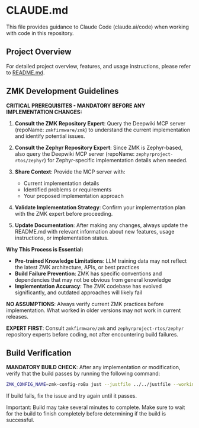 # CLAUDE.md

This file provides guidance to Claude Code (claude.ai/code) when working with code in this repository.

## Project Overview

For detailed project overview, features, and usage instructions, please refer to [README.md](README.md).

## ZMK Development Guidelines

**CRITICAL PREREQUISITES - MANDATORY BEFORE ANY IMPLEMENTATION CHANGES:**

1. **Consult the ZMK Repository Expert**: Query the Deepwiki MCP server (repoName: `zmkfirmware/zmk`) to understand the current implementation and identify potential issues.

2. **Consult the Zephyr Repository Expert**: Since ZMK is Zephyr-based, also query the Deepwiki MCP server (repoName: `zephyrproject-rtos/zephyr`) for Zephyr-specific implementation details when needed.

3. **Share Context**: Provide the MCP server with:
   - Current implementation details
   - Identified problems or requirements
   - Your proposed implementation approach

4. **Validate Implementation Strategy**: Confirm your implementation plan with the ZMK expert before proceeding.

5. **Update Documentation**: After making any changes, always update the README.md with relevant information about new features, usage instructions, or implementation status.

**Why This Process is Essential:**
- **Pre-trained Knowledge Limitations**: LLM training data may not reflect the latest ZMK architecture, APIs, or best practices
- **Build Failure Prevention**: ZMK has specific conventions and dependencies that may not be obvious from general knowledge
- **Implementation Accuracy**: The ZMK codebase has evolved significantly, and outdated approaches will likely fail

**NO ASSUMPTIONS**: Always verify current ZMK practices before implementation. What worked in older versions may not work in current releases.

**EXPERT FIRST**: Consult `zmkfirmware/zmk` and `zephyrproject-rtos/zephyr` repository experts before coding, not after encountering build failures.

## Build Verification

**MANDATORY BUILD CHECK**: After any implementation or modification, verify that the build passes by running the following command:

```bash
ZMK_CONFIG_NAME=zmk-config-roBa just --justfile ../../justfile --working-directory ../.. build roBa_R -S zmk-usb-logging
```

If build fails, fix the issue and try again until it passes.

Important: Build may take several minutes to complete. Make sure to wait for the build to finish completely before determining if the build is successful.
